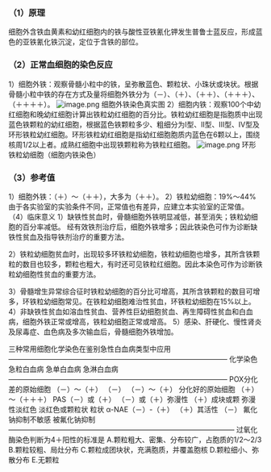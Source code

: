 ### 

### （1）原理
细胞外含铁血黄素和幼红细胞内的铁与酸性亚铁氰化钾发生普鲁士蓝反应，形成蓝色的亚铁氰化铁沉淀，定位于含铁的部位。
### （2）正常血细胞的染色反应 
1）细胞外铁：观察骨髓小粒中的铁，呈弥散蓝色、颗粒状、小珠状或块状。根据骨髓小粒中铁的存在方式及量将细胞外铁分为（－）、（＋）、（＋＋）、（＋＋＋）、（＋＋＋＋）。
![image.png](https://cdn.nlark.com/yuque/0/2022/png/33570603/1666496398018-c9308328-f1e2-4d97-b43f-6c479f5f2f50.png#averageHue=%239fa4b0&clientId=udc5f8d0d-f80e-4&crop=0&crop=0&crop=1&crop=1&from=paste&id=u9a2d8e4c&margin=%5Bobject%20Object%5D&name=image.png&originHeight=239&originWidth=506&originalType=url&ratio=1&rotation=0&showTitle=false&size=133098&status=done&style=none&taskId=u220f2a22-b269-4a0f-be48-0fce8598e4e&title=)
细胞外铁染色真实图
2）细胞内铁：观察100个中幼红细胞和晚幼红细胞计算出铁粒幼红细胞的百分比。铁粒幼红细胞是指胞质中出现蓝色铁颗粒的幼红细胞，根据蓝色铁颗粒多少、粗细分为Ⅰ型、Ⅱ型、Ⅲ型、Ⅳ型及环形铁粒幼红细胞。环形铁粒幼红细胞是指幼红细胞胞质内蓝色在6颗以上，围绕核周1/2以上者。成熟红细胞中出现铁颗粒称为铁粒红细胞。
![image.png](https://cdn.nlark.com/yuque/0/2022/png/33570603/1666496398770-25179e83-06c6-440c-b7a9-804cfabe575e.png#averageHue=%23cac3b0&clientId=udc5f8d0d-f80e-4&crop=0&crop=0&crop=1&crop=1&from=paste&id=u93e45c15&margin=%5Bobject%20Object%5D&name=image.png&originHeight=234&originWidth=467&originalType=url&ratio=1&rotation=0&showTitle=false&size=145787&status=done&style=none&taskId=udad48c1d-b48b-4b2a-9901-134c1632162&title=)
环形铁粒幼细胞（细胞内铁染色）
### （3）参考值
1）细胞外铁：（＋）～（＋＋），大多为（＋＋）。
2）铁粒幼细胞：19%～44%
由于各实验室的实验条件不同，正常值也有差异，应建立本实验室的正常值。
（4）临床意义
1）缺铁性贫血时，骨髓细胞外铁明显减低，甚至消失；铁粒幼细胞的百分率减低。
经有效铁剂治疗后，细胞外铁增多；因此铁染色可作为诊断缺铁性贫血及指导铁剂治疗的重要方法。

2）铁粒幼细胞贫血时，出现较多环铁粒幼细胞，铁粒幼细胞也增多，其所含铁颗粒的数目也较多，颗粒也粗大，有时还可见铁粒红细胞。因此本染色可作为诊断铁粒幼细胞性贫血的重要方法。

3）骨髓增生异常综合征时铁粒幼细胞的百分比可增高，其所含铁颗粒的数目可增多，环铁粒幼细胞常见。在铁粒幼细胞难治性贫血，环铁粒幼细胞在15%以上。
4）非缺铁性贫血如溶血性贫血、营养性巨幼细胞贫血、再生障碍性贫血和白血病，细胞外铁正常或增高，铁粒幼细胞正常或增高。
5）感染、肝硬化、慢性肾炎及尿毒症、血色病及多次输血后，骨髓细胞外铁增加。

三种常用细胞化学染色在鉴别急性白血病类型中应用
———————————————————————————————
化学染色 急粒白血病 急单白血病 急淋白血病
———————————————————————————————
POX分化差的原始细胞 （－）～（＋） （－）     （－）～（＋）
分化好的原始细胞
（＋）～（＋＋＋）
PAS（－）或（＋） （－）或（＋）弥漫性 （＋）成块或颗
弥漫性淡红色 淡红色或颗粒状 粒状
α-NAE（－）-（＋） （＋）其活性 （－）
氟化钠抑制不敏感 被氟化钠抑制
————————————————————————————————
过氧化酶染色判断为4＋阳性的标准是
A.颗粒粗大、密集、分布较广，占胞质的1/2～2/3
B.颗粒较粗、局灶分布
C.颗粒成团块状，充满胞质，并覆盖胞核
D.颗粒细小、弥散分布
E.无颗粒
